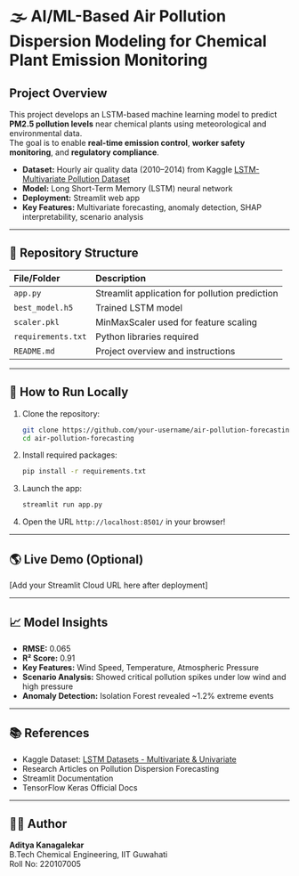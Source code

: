 # 🌫️ AI/ML-Based Air Pollution Dispersion Modeling for Chemical Plant Emission Monitoring

## Project Overview
This project develops an LSTM-based machine learning model to predict **PM2.5 pollution levels** near chemical plants using meteorological and environmental data.  
The goal is to enable **real-time emission control**, **worker safety monitoring**, and **regulatory compliance**.

- **Dataset:** Hourly air quality data (2010–2014) from Kaggle [LSTM-Multivariate Pollution Dataset](https://www.kaggle.com/datasets/rupakroy/lstm-datasets-multivariate-univariate)
- **Model:** Long Short-Term Memory (LSTM) neural network
- **Deployment:** Streamlit web app
- **Key Features:** Multivariate forecasting, anomaly detection, SHAP interpretability, scenario analysis

---

## 📂 Repository Structure
| File/Folder | Description |
|:---|:---|
| `app.py` | Streamlit application for pollution prediction |
| `best_model.h5` | Trained LSTM model |
| `scaler.pkl` | MinMaxScaler used for feature scaling |
| `requirements.txt` | Python libraries required |
| `README.md` | Project overview and instructions |

---

## 🚀 How to Run Locally

1. Clone the repository:
    ```bash
    git clone https://github.com/your-username/air-pollution-forecasting.git
    cd air-pollution-forecasting
    ```

2. Install required packages:
    ```bash
    pip install -r requirements.txt
    ```

3. Launch the app:
    ```bash
    streamlit run app.py
    ```

4. Open the URL `http://localhost:8501/` in your browser!

---

## 🌎 Live Demo (Optional)
[Add your Streamlit Cloud URL here after deployment]

---

## 📈 Model Insights
- **RMSE:** 0.065
- **R² Score:** 0.91
- **Key Features:** Wind Speed, Temperature, Atmospheric Pressure
- **Scenario Analysis:** Showed critical pollution spikes under low wind and high pressure
- **Anomaly Detection:** Isolation Forest revealed ~1.2% extreme events

---

## 📚 References
- Kaggle Dataset: [LSTM Datasets - Multivariate & Univariate](https://www.kaggle.com/datasets/rupakroy/lstm-datasets-multivariate-univariate)
- Research Articles on Pollution Dispersion Forecasting
- Streamlit Documentation
- TensorFlow Keras Official Docs

---

## 👨‍🔬 Author
**Aditya Kanagalekar**  
B.Tech Chemical Engineering, IIT Guwahati  
Roll No: 220107005
